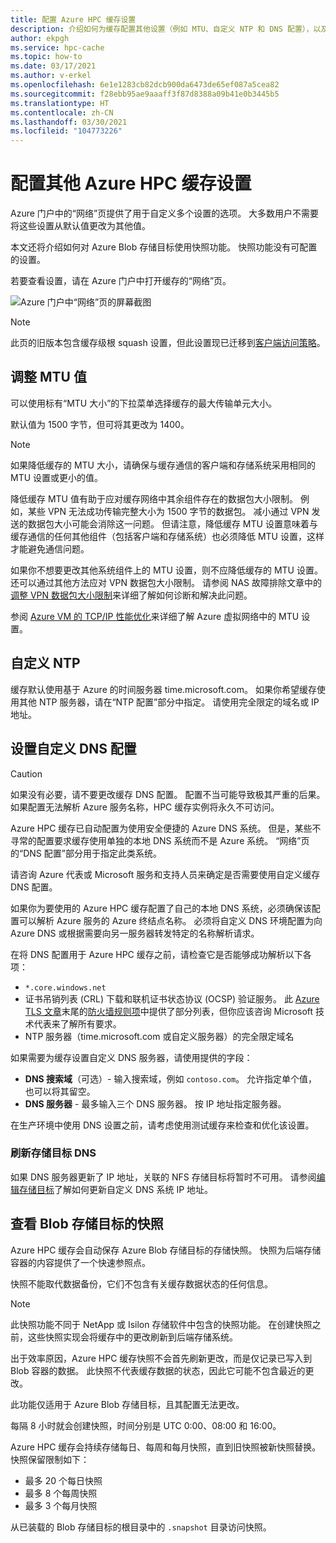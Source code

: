 ```yaml
---
title: 配置 Azure HPC 缓存设置
description: 介绍如何为缓存配置其他设置（例如 MTU、自定义 NTP 和 DNS 配置），以及如何从 Azure Blob 存储目标访问快速快照。
author: ekpgh
ms.service: hpc-cache
ms.topic: how-to
ms.date: 03/17/2021
ms.author: v-erkel
ms.openlocfilehash: 6e1e1283cb82dcb900da6473de65ef087a5cea82
ms.sourcegitcommit: f28ebb95ae9aaaff3f87d8388a09b41e0b3445b5
ms.translationtype: HT
ms.contentlocale: zh-CN
ms.lasthandoff: 03/30/2021
ms.locfileid: "104773226"
---
```

# <a name="configure-additional-azure-hpc-cache-settings"></a>配置其他 Azure HPC 缓存设置

Azure 门户中的“网络”页提供了用于自定义多个设置的选项。 大多数用户不需要将这些设置从默认值更改为其他值。

本文还将介绍如何对 Azure Blob 存储目标使用快照功能。 快照功能没有可配置的设置。

若要查看设置，请在 Azure 门户中打开缓存的“网络”页。

![Azure 门户中“网络”页的屏幕截图](media/networking-page.png)

> [!NOTE]
> 此页的旧版本包含缓存级根 squash 设置，但此设置现已迁移到[客户端访问策略](access-policies.md)。

<!-- >> [!TIP]
> The [Managing Azure HPC Cache video](https://azure.microsoft.com/resources/videos/managing-hpc-cache/) shows the networking page and its settings. -->

## <a name="adjust-mtu-value"></a>调整 MTU 值
<!-- linked from troubleshoot-nas article -->

可以使用标有“MTU 大小”的下拉菜单选择缓存的最大传输单元大小。

默认值为 1500 字节，但可将其更改为 1400。

> [!NOTE]
> 如果降低缓存的 MTU 大小，请确保与缓存通信的客户端和存储系统采用相同的 MTU 设置或更小的值。

降低缓存 MTU 值有助于应对缓存网络中其余组件存在的数据包大小限制。 例如，某些 VPN 无法成功传输完整大小为 1500 字节的数据包。 减小通过 VPN 发送的数据包大小可能会消除这一问题。 但请注意，降低缓存 MTU 设置意味着与缓存通信的任何其他组件（包括客户端和存储系统）也必须降低 MTU 设置，这样才能避免通信问题。

如果你不想要更改其他系统组件上的 MTU 设置，则不应降低缓存的 MTU 设置。 还可以通过其他方法应对 VPN 数据包大小限制。 请参阅 NAS 故障排除文章中的[调整 VPN 数据包大小限制](troubleshoot-nas.md#adjust-vpn-packet-size-restrictions)来详细了解如何诊断和解决此问题。

参阅 [Azure VM 的 TCP/IP 性能优化](../virtual-network/virtual-network-tcpip-performance-tuning.md)来详细了解 Azure 虚拟网络中的 MTU 设置。

## <a name="customize-ntp"></a>自定义 NTP

缓存默认使用基于 Azure 的时间服务器 time.microsoft.com。 如果你希望缓存使用其他 NTP 服务器，请在“NTP 配置”部分中指定。 请使用完全限定的域名或 IP 地址。

## <a name="set-a-custom-dns-configuration"></a>设置自定义 DNS 配置

> [!CAUTION]
> 如果没有必要，请不要更改缓存 DNS 配置。 配置不当可能导致极其严重的后果。 如果配置无法解析 Azure 服务名称，HPC 缓存实例将永久不可访问。

Azure HPC 缓存已自动配置为使用安全便捷的 Azure DNS 系统。 但是，某些不寻常的配置要求缓存使用单独的本地 DNS 系统而不是 Azure 系统。 “网络”页的“DNS 配置”部分用于指定此类系统。 

请咨询 Azure 代表或 Microsoft 服务和支持人员来确定是否需要使用自定义缓存 DNS 配置。

如果你为要使用的 Azure HPC 缓存配置了自己的本地 DNS 系统，必须确保该配置可以解析 Azure 服务的 Azure 终结点名称。 必须将自定义 DNS 环境配置为向 Azure DNS 或根据需要向另一服务器转发特定的名称解析请求。

在将 DNS 配置用于 Azure HPC 缓存之前，请检查它是否能够成功解析以下各项：

* ``*.core.windows.net``
* 证书吊销列表 (CRL) 下载和联机证书状态协议 (OCSP) 验证服务。 此 [Azure TLS 文章](../security/fundamentals/tls-certificate-changes.md)末尾的[防火墙规则项](../security/fundamentals/tls-certificate-changes.md#will-this-change-affect-me)中提供了部分列表，但你应该咨询 Microsoft 技术代表来了解所有要求。
* NTP 服务器（time.microsoft.com 或自定义服务器）的完全限定域名

如果需要为缓存设置自定义 DNS 服务器，请使用提供的字段：

* **DNS 搜索域**（可选）- 输入搜索域，例如 ``contoso.com``。 允许指定单个值，也可以将其留空。
* **DNS 服务器** - 最多输入三个 DNS 服务器。 按 IP 地址指定服务器。

<!-- 
  > [!NOTE]
  > The cache will use only the first DNS server it successfully finds. -->

在生产环境中使用 DNS 设置之前，请考虑使用测试缓存来检查和优化该设置。

### <a name="refresh-storage-target-dns"></a>刷新存储目标 DNS

如果 DNS 服务器更新了 IP 地址，关联的 NFS 存储目标将暂时不可用。 请参阅[编辑存储目标](hpc-cache-edit-storage.md#update-ip-address-custom-dns-configurations-only)了解如何更新自定义 DNS 系统 IP 地址。

## <a name="view-snapshots-for-blob-storage-targets"></a>查看 Blob 存储目标的快照

Azure HPC 缓存会自动保存 Azure Blob 存储目标的存储快照。 快照为后端存储容器的内容提供了一个快速参照点。

快照不能取代数据备份，它们不包含有关缓存数据状态的任何信息。

> [!NOTE]
> 此快照功能不同于 NetApp 或 Isilon 存储软件中包含的快照功能。 在创建快照之前，这些快照实现会将缓存中的更改刷新到后端存储系统。
>
> 出于效率原因，Azure HPC 缓存快照不会首先刷新更改，而是仅记录已写入到 Blob 容器的数据。 此快照不代表缓存数据的状态，因此它可能不包含最近的更改。

此功能仅适用于 Azure Blob 存储目标，且其配置无法更改。

每隔 8 小时就会创建快照，时间分别是 UTC 0:00、08:00 和 16:00。

Azure HPC 缓存会持续存储每日、每周和每月快照，直到旧快照被新快照替换。 快照保留限制如下：

* 最多 20 个每日快照
* 最多 8 个每周快照
* 最多 3 个每月快照

从已装载的 Blob 存储目标的根目录中的 `.snapshot` 目录访问快照。
